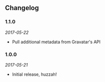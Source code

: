 ## Changelog
### 1.1.0
*2017-05-22*
* Pull additional metadata from Gravatar's API

### 1.0.0
*2017-05-21*
* Initial release, huzzah!